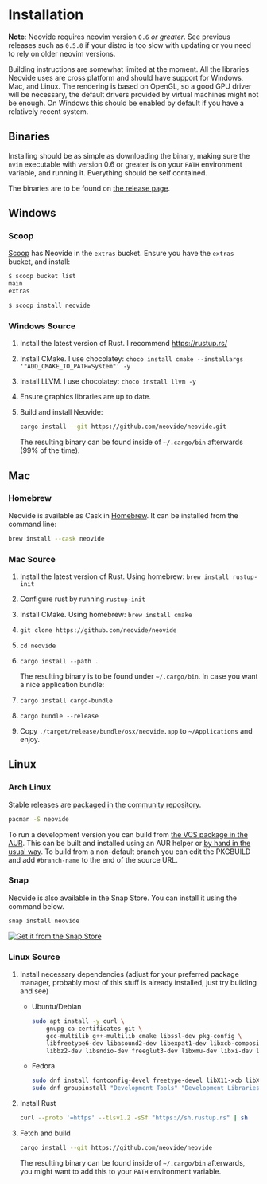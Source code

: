 # Installation

**Note**: Neovide requires neovim version `0.6` _or greater_. See previous releases such as `0.5.0`
if your distro is too slow with updating or you need to rely on older neovim versions.

Building instructions are somewhat limited at the moment. All the libraries Neovide uses are cross
platform and should have support for Windows, Mac, and Linux. The rendering is based on OpenGL, so a
good GPU driver will be necessary, the default drivers provided by virtual machines might not be
enough. On Windows this should be enabled by default if you have a relatively recent system.

## Binaries

Installing should be as simple as downloading the binary, making sure the `nvim` executable with
version 0.6 or greater is on your `PATH` environment variable, and running it. Everything should be
self contained.

The binaries are to be found on
[the release page](https://github.com/neovide/neovide/releases/latest).

## Windows

### Scoop

[Scoop](https://scoop.sh/) has Neovide in the `extras` bucket. Ensure you have the `extras` bucket,
and install:

```sh
$ scoop bucket list
main
extras

$ scoop install neovide
```

### Windows Source

1. Install the latest version of Rust. I recommend <https://rustup.rs/>

2. Install CMake. I use chocolatey:
   `choco install cmake --installargs '"ADD_CMAKE_TO_PATH=System"' -y`

3. Install LLVM. I use chocolatey: `choco install llvm -y`

4. Ensure graphics libraries are up to date.

5. Build and install Neovide:

   ```sh
   cargo install --git https://github.com/neovide/neovide.git
   ```

   The resulting binary can be found inside of `~/.cargo/bin` afterwards (99% of the time).

## Mac

### Homebrew

Neovide is available as Cask in [Homebrew](https://brew.sh). It can be installed from the command
line:

```sh
brew install --cask neovide
```

### Mac Source

1. Install the latest version of Rust. Using homebrew: `brew install rustup-init`

2. Configure rust by running `rustup-init`

3. Install CMake. Using homebrew: `brew install cmake`

4. `git clone https://github.com/neovide/neovide`

5. `cd neovide`

6. `cargo install --path .`

   The resulting binary is to be found under `~/.cargo/bin`. In case you want a nice application
   bundle:

7. `cargo install cargo-bundle`

8. `cargo bundle --release`

9. Copy `./target/release/bundle/osx/neovide.app` to `~/Applications` and enjoy.

## Linux

### Arch Linux

Stable releases are
[packaged in the community repository](https://archlinux.org/packages/community/x86_64/neovide).

```sh
pacman -S neovide
```

To run a development version you can build from
[the VCS package in the AUR](https://aur.archlinux.org/packages/neovide-git). This can be built and
installed using an AUR helper or
[by hand in the usual way](https://wiki.archlinux.org/title/Arch_User_Repository#Installing_and_upgrading_packages).
To build from a non-default branch you can edit the PKGBUILD and add `#branch-name` to the end of
the source URL.

### Snap

Neovide is also available in the Snap Store. You can install it using the command below.

```sh
snap install neovide
```

[![Get it from the Snap Store](https://snapcraft.io/static/images/badges/en/snap-store-white.svg)](https://snapcraft.io/neovide)

### Linux Source

1. Install necessary dependencies (adjust for your preferred package manager, probably most of this
   stuff is already installed, just try building and see)

   - Ubuntu/Debian

      ```sh
      sudo apt install -y curl \
          gnupg ca-certificates git \
          gcc-multilib g++-multilib cmake libssl-dev pkg-config \
          libfreetype6-dev libasound2-dev libexpat1-dev libxcb-composite0-dev \
          libbz2-dev libsndio-dev freeglut3-dev libxmu-dev libxi-dev libfontconfig1-dev
      ```

   - Fedora
    
     ```sh
     sudo dnf install fontconfig-devel freetype-devel libX11-xcb libX11-devel
     sudo dnf groupinstall "Development Tools" "Development Libraries"
     ```

2. Install Rust

   ```sh
   curl --proto '=https' --tlsv1.2 -sSf "https://sh.rustup.rs" | sh
   ```

3. Fetch and build

   ```sh
   cargo install --git https://github.com/neovide/neovide
   ```

   The resulting binary can be found inside of `~/.cargo/bin` afterwards, you might want to add this
   to your `PATH` environment variable.
